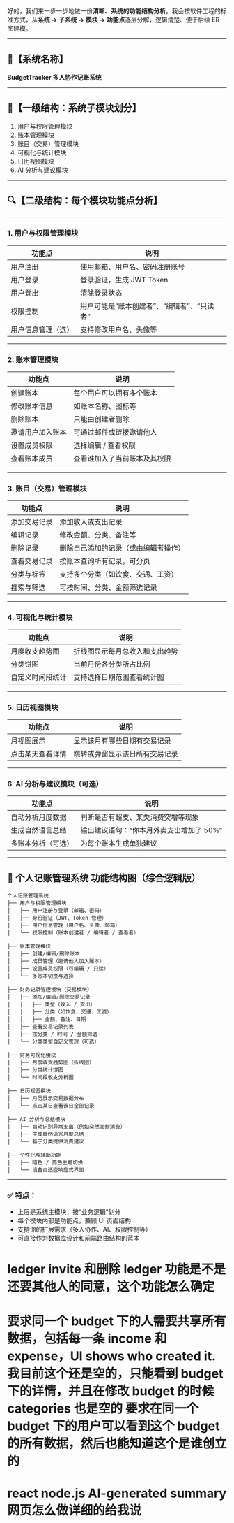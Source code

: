 好的，我们来一步一步地做一份**清晰、系统的功能结构分析**。我会按软件工程的标准方式，从**系统 → 子系统 → 模块 → 功能点**逐层分解，逻辑清楚、便于后续 ER 图建模。

---

## 📘【系统名称】

**BudgetTracker 多人协作记账系统**

---

## 📂【一级结构：系统子模块划分】

1. 用户与权限管理模块
2. 账本管理模块
3. 账目（交易）管理模块
4. 可视化与统计模块
5. 日历视图模块
6. AI 分析与建议模块

---

## 🔍【二级结构：每个模块功能点分析】

---

### **1. 用户与权限管理模块**

| 功能点             | 说明                                       |
| ------------------ | ------------------------------------------ |
| 用户注册           | 使用邮箱、用户名、密码注册账号             |
| 用户登录           | 登录验证，生成 JWT Token                   |
| 用户登出           | 清除登录状态                               |
| 权限控制           | 用户可能是“账本创建者”、“编辑者”、“只读者” |
| 用户信息管理（选） | 支持修改用户名、头像等                     |

---

### **2. 账本管理模块**

| 功能点           | 说明                         |
| ---------------- | ---------------------------- |
| 创建账本         | 每个用户可以拥有多个账本     |
| 修改账本信息     | 如账本名称、图标等           |
| 删除账本         | 只能由创建者删除             |
| 邀请用户加入账本 | 可通过邮件或链接邀请他人     |
| 设置成员权限     | 选择编辑 / 查看权限          |
| 查看账本成员     | 查看谁加入了当前账本及其权限 |

---

### **3. 账目（交易）管理模块**

| 功能点       | 说明                                 |
| ------------ | ------------------------------------ |
| 添加交易记录 | 添加收入或支出记录                   |
| 编辑记录     | 修改金额、分类、备注等               |
| 删除记录     | 删除自己添加的记录（或由编辑者操作） |
| 查看交易记录 | 按账本查询所有记录，可分页           |
| 分类与标签   | 支持多个分类（如饮食、交通、工资）   |
| 搜索与筛选   | 可按时间、分类、金额筛选记录         |

---

### **4. 可视化与统计模块**

| 功能点           | 说明                           |
| ---------------- | ------------------------------ |
| 月度收支趋势图   | 折线图显示每月总收入和支出趋势 |
| 分类饼图         | 当前月份各分类所占比例         |
| 自定义时间段统计 | 支持选择日期范围查看统计图     |

---

### **5. 日历视图模块**

| 功能点           | 说明                           |
| ---------------- | ------------------------------ |
| 月视图展示       | 显示该月有哪些日期有交易记录   |
| 点击某天查看详情 | 跳转或弹窗显示该日所有交易记录 |

---

### **6. AI 分析与建议模块（可选）**

| 功能点             | 说明                                     |
| ------------------ | ---------------------------------------- |
| 自动分析月度数据   | 判断是否有超支、某类消费突增等现象       |
| 生成自然语言总结   | 输出建议语句：“你本月外卖支出增加了 50%” |
| 多账本分析（可选） | 为每个账本生成单独建议                   |

---

## 🌲 个人记账管理系统 功能结构图（综合逻辑版）

```
个人记账管理系统
├── 用户与权限管理模块
│   ├── 用户注册与登录（邮箱、密码）
│   ├── 身份验证（JWT、Token 管理）
│   ├── 用户信息管理（用户名、头像、邮箱）
│   └── 权限控制（账本创建者 / 编辑者 / 查看者）

├── 账本管理模块
│   ├── 创建/编辑/删除账本
│   ├── 成员管理（邀请他人加入账本）
│   ├── 设置成员权限（可编辑 / 只读）
│   └── 多账本切换与选择

├── 财务记录管理模块（交易模块）
│   ├── 添加/编辑/删除交易记录
│   │   ├── 类型（收入 / 支出）
│   │   ├── 分类（如饮食、交通、工资）
│   │   ├── 金额、备注、日期
│   ├── 查看交易记录列表
│   ├── 按分类 / 时间 / 金额筛选
│   └── 分类类型自定义管理（可选）

├── 财务可视化模块
│   ├── 月度收支趋势图（折线图）
│   ├── 分类统计饼图
│   └── 时间段收支分析图

├── 日历视图模块
│   ├── 月历展示交易数据分布
│   └── 点击某日查看该日全部记录

├── AI 分析与总结模块
│   ├── 自动识别异常支出（例如突然高额消费）
│   ├── 生成自然语言月度总结
│   └── 基于分类提供消费建议

├── 个性化与辅助功能
│   ├── 暗色 / 亮色主题切换
│   └── 设备自适应响应式界面

```

---

### ✅ 特点：

- 上层是系统主模块，按“业务逻辑”划分
- 每个模块内部是功能点，兼顾 UI 页面结构
- 支持你的扩展需求（多人协作、AI、权限控制等）
- 可直接作为数据库设计和前端路由结构的蓝本

# ledger invite 和删除 ledger 功能是不是还要其他人的同意，这个功能怎么确定

<!-- # budget 的 status 状态要变化，还有确定好的预算都不能超，如果记账的时候超过了就不允许再记账或者是变红 on track 各种状态要注意选择新的

# 调理 budget 修改： 自动设置一个不全的 category 然后创建，可以限额小于实际记账总额 -->

<!-- # 再建立一个周的 dashboard 右边的 overview 换成一周 7 天支出分布”：一圈 7 根柱，对比工作日 vs 周末。“Tangential Polar Bar (Label Position: middle)” 是 ECharts 的极坐标柱状图示例。它把普通条形图放到极坐标系里——每个分类占一个角度扇区，柱子的长度=金额大小，而标签沿切线方向（tangential）放在柱子“中部（middle）”，读起来更顺手，不会互相遮挡。 -->

<!-- “账户或成员对比（少量类目）”：当维度不多、想做环形对比时，比放射状雷达更直观。 -->

<!-- # 要求 budget 里已经有 categories 之后不能再选择这个，不能重复

# category 的图表要求有数字并且根据选择的内容进行呈现出不一样的，dasboard 也是

# 要求鼠标移动之前就是浮雕的效果，鼠标移动之后会展开，如果文字显示不出来的话

# 如果新增这个新的 categories，不管是在 expense 还是 update 都要求询问这个新增的数额会在哪个 categories 减去，要求保证整体 budget 的预算不变，如果没有要选择的话就问是否增加预算 -->

<!-- # 要求可以 edit categories， 修改这个标签让一些不需要的删掉 -->

<!-- # category 和 calendar 都要可以选择 budget 一个的 select 不要显示，calendar 要求可以选择全部 -->

# 要求同一个 budget 下的人需要共享所有数据，包括每一条 income 和 expense，UI shows who created it. 我目前这个还是空的，只能看到 budget 下的详情，并且在修改 budget 的时候 categories 也是空的 要求在同一个 budget 下的用户可以看到这个 budget 的所有数据，然后也能知道这个是谁创立的

# react node.js AI-generated summary 网页怎么做详细的给我说
